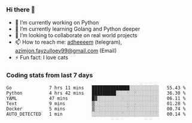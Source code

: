 ### Hi there 👋

<!--
**adheeeem/adheeeem** is a ✨ _special_ ✨ repository because its `README.md` (this file) appears on your GitHub profile.

Here are some ideas to get you started:
-->
- 🔭 I’m currently working on Python
- 🌱 I’m currently learning Golang and Python deeper
- 👯 I’m looking to collaborate on real world projects
- 📫 How to reach me: [adheeeem](https://t.me/adheeeem) (telegram), azimjon.fayzulloev99@gmail.com (Email)
- ⚡ Fun fact: I love cats 


### Coding stats from last 7 days
<!--START_SECTION:waka-->

```text
Go              7 hrs 11 mins   ██████████████░░░░░░░░░░░   55.43 %
Python          4 hrs 42 mins   █████████░░░░░░░░░░░░░░░░   36.30 %
YAML            47 mins         █▓░░░░░░░░░░░░░░░░░░░░░░░   06.11 %
Text            9 mins          ▒░░░░░░░░░░░░░░░░░░░░░░░░   01.28 %
Docker          5 mins          ▒░░░░░░░░░░░░░░░░░░░░░░░░   00.74 %
AUTO_DETECTED   1 min           ░░░░░░░░░░░░░░░░░░░░░░░░░   00.14 %
```

<!--END_SECTION:waka-->

